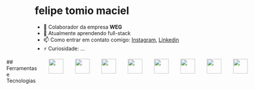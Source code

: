 # felipe tomio maciel

- 🔭 Colaborador da empresa <b>WEG</b>
- 🌱 Atualmente aprendendo full-stack
- 📫 Como entrar em contato comigo: <a href="https://www.instagram.com/_fenipee">Instagram</a>, <a href="https://www.linkedin.com/in/felipe-tomio-582219287/">Linkedin</a>
- ⚡ Curiosidade: ...

<div style="display: flex; justify-content: center; gap: 2rem;">
            ## Ferramentas e Tecnologias

<img loading="lazy" src="https://cdn.jsdelivr.net/gh/devicons/devicon/icons/git/git-original.svg" width="40" height="40"/>
<img src="https://cdn.jsdelivr.net/gh/devicons/devicon/icons/angularjs/angularjs-original.svg" width="40" height="40" /> 
<img src="https://cdn.jsdelivr.net/gh/devicons/devicon/icons/react/react-original-wordmark.svg" width="40" height="40"/>
<img src="https://cdn.jsdelivr.net/gh/devicons/devicon/icons/tailwindcss/tailwindcss-plain.svg" width="40" height="40"/>
<img src="https://cdn.jsdelivr.net/gh/devicons/devicon/icons/bootstrap/bootstrap-original.svg"width="40" height="40" />
<img src="https://cdn.jsdelivr.net/gh/devicons/devicon/icons/css3/css3-original.svg"width="40" height="40" />
<img src="https://cdn.jsdelivr.net/gh/devicons/devicon/icons/html5/html5-original.svg" width="40" height="40"/>
<img src="https://cdn.jsdelivr.net/gh/devicons/devicon/icons/java/java-original-wordmark.svg" width="40" height="40"/>

</div>
